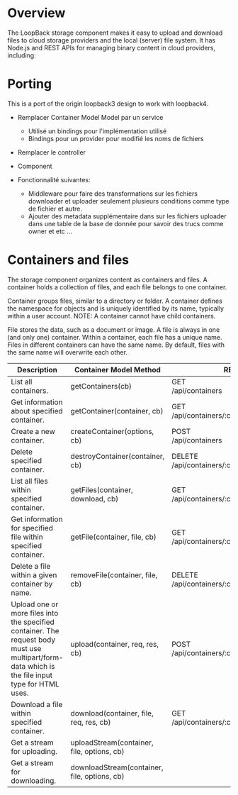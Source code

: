 # Overview

The LoopBack storage component makes it easy to upload and download files to cloud storage providers and the local (server) file system. It has Node.js and REST APIs for managing binary content in cloud providers, including:

# Porting

This is a port of the origin loopback3 design to work with loopback4.

- Remplacer Container Model Model par un service
  - Utilisé un bindings pour l'implémentation utilisé
  - Bindings pour un provider pour modifié les noms de fichiers
- Remplacer le controller
- Component

- Fonctionnalité suivantes:
  - Middleware pour faire des transformations sur les fichiers downloader et uploader seulement plusieurs conditions comme type de fichier et autre.
  - Ajouter des metadata supplémentaire dans sur les fichiers uploader dans une table de la base de donnée pour savoir des trucs comme owner et etc ...

# Containers and files

The storage component organizes content as containers and files. A container holds a collection of files, and each file belongs to one container.

Container groups files, similar to a directory or folder. A container defines the namespace for objects and is uniquely identified by its name, typically within a user account. NOTE: A container cannot have child containers.

File stores the data, such as a document or image. A file is always in one (and only one) container. Within a container, each file has a unique name. Files in different containers can have the same name. By default, files with the same name will overwrite each other.

<table >
  <thead>
    <tr>
      <th>Description</th>
      <th width="320">Container Model Method</th>
      <th>REST URI</th>
    </tr>
  </thead>
  <tbody>
    <tr>
      <td>List all containers.</td>
      <td>
        getContainers(cb)
      </td>
      <td>GET<br>/api/containers</td>
    </tr>
    <tr>
      <td>Get information about specified container.</td>
      <td>getContainer(container, cb)</td>
      <td>GET<br>/api/containers/:container</td>
    </tr>
    <tr>
      <td>Create a new container.</td>
      <td>createContainer(options, cb)</td>
      <td>POST<br>/api/containers</td>
    </tr>
    <tr>
      <td>Delete specified container.</td>
      <td>destroyContainer(container, cb)</td>
      <td>DELETE<br>/api/containers/:container</td>
    </tr>
    <tr>
      <td>List all files within specified container.</td>
      <td>getFiles(container, download, cb)</td>
      <td>GET<br>/api/containers/:container/files</td>
    </tr>
    <tr>
      <td>Get information for specified file within specified container.</td>
      <td>getFile(container, file, cb)</td>
      <td>GET<br>/api/containers/:container/files/:file</td>
    </tr>
    <tr>
      <td>Delete a file within a given container by name.</td>
      <td>removeFile(container, file, cb)</td>
      <td>DELETE /api/containers/:container/files/:file</td>
    </tr>
    <tr>
      <td>Upload one or more files into the specified container. The request body must use multipart/form-data which is the file input type for HTML uses.</td>
      <td>upload(container, req, res, cb)</td>
      <td>POST<br>/api/containers/:container/upload</td>
    </tr>
    <tr>
      <td>Download a file within specified container.</td>
      <td>download(container, file, req, res, cb)</td>
      <td>GET<br>/api/containers/:container/download/:file</td>
    </tr>
    <tr>
      <td>Get a stream for uploading.</td>
      <td>uploadStream(container, file, options, cb)</td>
      <td>&nbsp;</td>
    </tr>
    <tr>
      <td>Get a stream for downloading.</td>
      <td>downloadStream(container, file, options, cb)</td>
      <td>&nbsp;</td>
    </tr>
  </tbody>
</table>
